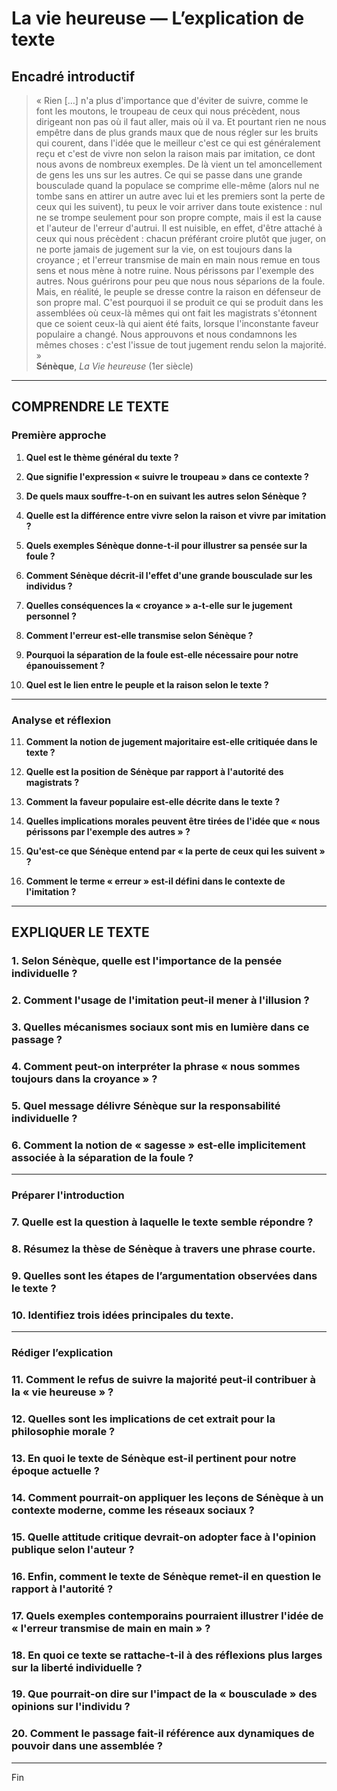 # La vie heureuse — L’explication de texte

## Encadré introductif
> « Rien […] n'a plus d'importance que d'éviter de suivre, comme le font les moutons, le troupeau de ceux qui nous précèdent, nous dirigeant non pas où il faut aller, mais où il va. Et pourtant rien ne nous empêtre dans de plus grands maux que de nous régler sur les bruits qui courent, dans l'idée que le meilleur c'est ce qui est généralement reçu et c'est de vivre non selon la raison mais par imitation, ce dont nous avons de nombreux exemples. De là vient un tel amoncellement de gens les uns sur les autres. Ce qui se passe dans une grande bousculade quand la populace se comprime elle-même (alors nul ne tombe sans en attirer un autre avec lui et les premiers sont la perte de ceux qui les suivent), tu peux le voir arriver dans toute existence : nul ne se trompe seulement pour son propre compte, mais il est la cause et l'auteur de l'erreur d'autrui. Il est nuisible, en effet, d'être attaché à ceux qui nous précèdent : chacun préférant croire plutôt que juger, on ne porte jamais de jugement sur la vie, on est toujours dans la croyance ; et l'erreur transmise de main en main nous remue en tous sens et nous mène à notre ruine. Nous périssons par l'exemple des autres. Nous guérirons pour peu que nous nous séparions de la foule. Mais, en réalité, le peuple se dresse contre la raison en défenseur de son propre mal. C'est pourquoi il se produit ce qui se produit dans les assemblées où ceux-là mêmes qui ont fait les magistrats s'étonnent que ce soient ceux-là qui aient été faits, lorsque l'inconstante faveur populaire a changé. Nous approuvons et nous condamnons les mêmes choses : c'est l'issue de tout jugement rendu selon la majorité. »  
> **Sénèque**, *La Vie heureuse* (1er siècle)

---

## COMPRENDRE LE TEXTE

### Première approche

1. **Quel est le thème général du texte ?**  
   
2. **Que signifie l'expression « suivre le troupeau » dans ce contexte ?**  
   
3. **De quels maux souffre-t-on en suivant les autres selon Sénèque ?**  
   
4. **Quelle est la différence entre vivre selon la raison et vivre par imitation ?**  
   
5. **Quels exemples Sénèque donne-t-il pour illustrer sa pensée sur la foule ?**  
   
6. **Comment Sénèque décrit-il l'effet d'une grande bousculade sur les individus ?**  
   
7. **Quelles conséquences la « croyance » a-t-elle sur le jugement personnel ?**  
   
8. **Comment l'erreur est-elle transmise selon Sénèque ?**  
   
9. **Pourquoi la séparation de la foule est-elle nécessaire pour notre épanouissement ?**  
   
10. **Quel est le lien entre le peuple et la raison selon le texte ?**  

---

### Analyse et réflexion

11. **Comment la notion de jugement majoritaire est-elle critiquée dans le texte ?**  
   
12. **Quelle est la position de Sénèque par rapport à l'autorité des magistrats ?**  
   
13. **Comment la faveur populaire est-elle décrite dans le texte ?**  
   
14. **Quelles implications morales peuvent être tirées de l'idée que « nous périssons par l'exemple des autres » ?**  
   
15. **Qu'est-ce que Sénèque entend par « la perte de ceux qui les suivent » ?**  
   
16. **Comment le terme « erreur » est-il défini dans le contexte de l'imitation ?**  
   
---

## EXPLIQUER LE TEXTE

### 1. Selon Sénèque, quelle est l'importance de la pensée individuelle ?  
   
### 2. Comment l'usage de l'imitation peut-il mener à l'illusion ?  
   
### 3. Quelles mécanismes sociaux sont mis en lumière dans ce passage ?  
   
### 4. Comment peut-on interpréter la phrase « nous sommes toujours dans la croyance » ?  
   
### 5. Quel message délivre Sénèque sur la responsabilité individuelle ?  
   
### 6. Comment la notion de « sagesse » est-elle implicitement associée à la séparation de la foule ?  
   
---

### Préparer l'introduction

### 7. Quelle est la question à laquelle le texte semble répondre ?  
   
### 8. Résumez la thèse de Sénèque à travers une phrase courte.  
   
### 9. Quelles sont les étapes de l’argumentation observées dans le texte ?  
   
### 10. Identifiez trois idées principales du texte.  
   
---

### Rédiger l’explication

### 11. Comment le refus de suivre la majorité peut-il contribuer à la « vie heureuse » ?  
   
### 12. Quelles sont les implications de cet extrait pour la philosophie morale ?  
   
### 13. En quoi le texte de Sénèque est-il pertinent pour notre époque actuelle ?  
   
### 14. Comment pourrait-on appliquer les leçons de Sénèque à un contexte moderne, comme les réseaux sociaux ?  
   
### 15. Quelle attitude critique devrait-on adopter face à l'opinion publique selon l'auteur ?  
   
### 16. Enfin, comment le texte de Sénèque remet-il en question le rapport à l'autorité ?  
   
### 17. Quels exemples contemporains pourraient illustrer l'idée de « l'erreur transmise de main en main » ?  
   
### 18. En quoi ce texte se rattache-t-il à des réflexions plus larges sur la liberté individuelle ?  
   
### 19. Que pourrait-on dire sur l'impact de la « bousculade » des opinions sur l'individu ?  
   
### 20. Comment le passage fait-il référence aux dynamiques de pouvoir dans une assemblée ?  
   
--- 

Fin